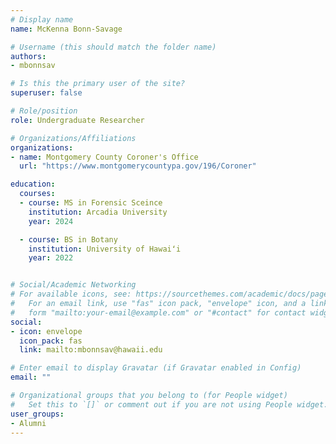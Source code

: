 ```yaml
---
# Display name
name: McKenna Bonn-Savage

# Username (this should match the folder name)
authors:
- mbonnsav

# Is this the primary user of the site?
superuser: false

# Role/position
role: Undergraduate Researcher

# Organizations/Affiliations
organizations:
- name: Montgomery County Coroner's Office
  url: "https://www.montgomerycountypa.gov/196/Coroner"

education:
  courses:
  - course: MS in Forensic Sceince
    institution: Arcadia University
    year: 2024

  - course: BS in Botany
    institution: University of Hawaiʻi
    year: 2022


# Social/Academic Networking
# For available icons, see: https://sourcethemes.com/academic/docs/page-builder/#icons
#   For an email link, use "fas" icon pack, "envelope" icon, and a link in the
#   form "mailto:your-email@example.com" or "#contact" for contact widget.
social:
- icon: envelope
  icon_pack: fas
  link: mailto:mbonnsav@hawaii.edu

# Enter email to display Gravatar (if Gravatar enabled in Config)
email: ""

# Organizational groups that you belong to (for People widget)
#   Set this to `[]` or comment out if you are not using People widget.
user_groups:
- Alumni
---
```



